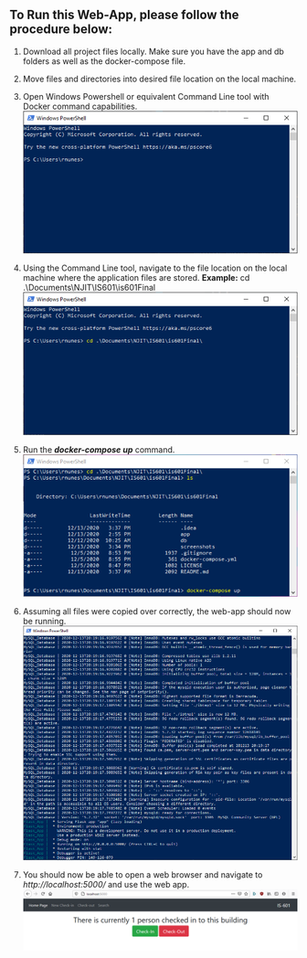 ## To Run this Web-App, please follow the procedure below:

  1) Download all project files locally. Make sure you have the app and db folders as well as the docker-compose file.

  2) Move files and directories into desired file location on the local machine. 

  3) Open Windows Powershell or equivalent Command Line tool with Docker command capabilities. 
        ![powershell](./screenshots/powershell01.PNG)
  
  4) Using the Command Line tool, navigate to the file location on the local machine where the application files are stored.
        **Example:** cd .\Documents\NJIT\IS601\is601Final\
        ![powershellNavigation](./screenshots/powershell02.PNG)
  
  5) Run the ***docker-compose up*** command.  
        ![powershellExecute](./screenshots/powershell03.PNG)
  
  6) Assuming all files were copied over correctly, the web-app should now be running.
        ![webappRunning](./screenshots/powershell04.PNG)
  
  7) You should now be able to open a web browser and navigate to *http://localhost:5000/* and use the web app.
        ![webappBrowser](./screenshots/homePage.png)
